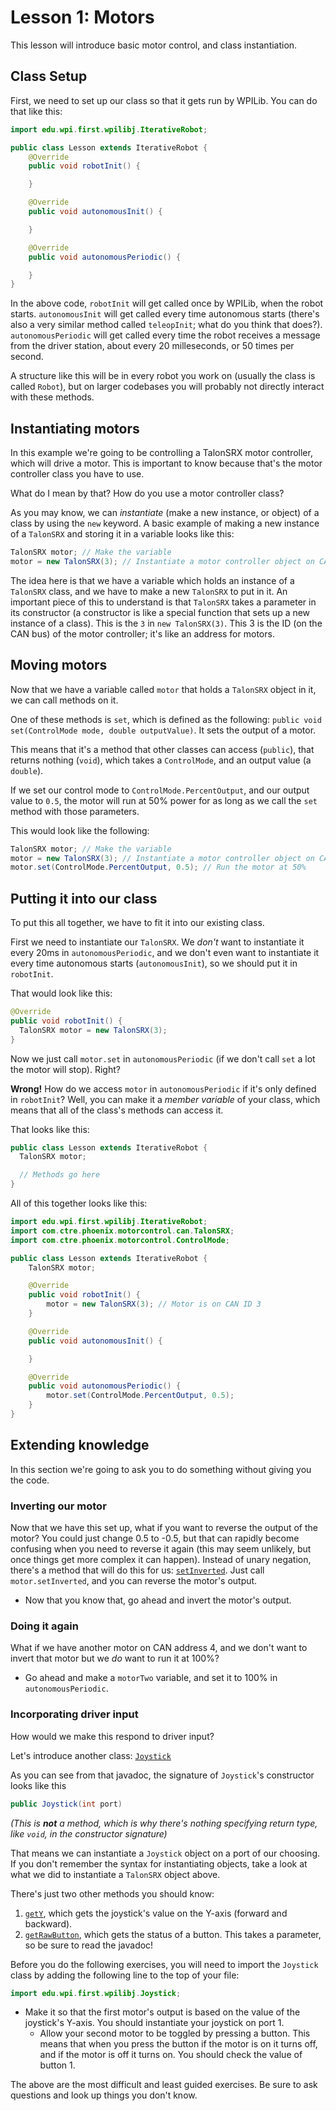 # Lesson 1: Motors
This lesson will introduce basic motor control, and class instantiation.

## Class Setup
First, we need to set up our class so that it gets run by WPILib.
You can do that like this:

```java
import edu.wpi.first.wpilibj.IterativeRobot;

public class Lesson extends IterativeRobot {
    @Override
    public void robotInit() {

    }

    @Override
    public void autonomousInit() {

    }

    @Override
    public void autonomousPeriodic() {

    }
}

```

In the above code, `robotInit` will get called once by WPILib, when the robot
starts. `autonomousInit` will get called every time autonomous starts (there's
also a very similar method called `teleopInit`; what do you think that does?).
`autonomousPeriodic` will get called every time the robot receives a message
from the driver station, about every 20 milleseconds, or 50 times per second.

A structure like this will be in every robot you work on (usually the class is
called `Robot`), but on larger codebases you will probably not directly interact
with these methods.

## Instantiating motors
In this example we're going to be controlling a TalonSRX motor controller,
which will drive a motor.
This is important to know because that's the motor controller class you have to use.

What do I mean by that? How do you use a motor controller class?

As you may know, we can *instantiate* (make a new instance, or object) of
a class by using the `new` keyword. A basic example of making a new instance of
a `TalonSRX` and storing it in a variable looks like this:

```java
TalonSRX motor; // Make the variable
motor = new TalonSRX(3); // Instantiate a motor controller object on CAN ID 3
```

The idea here is that we have a variable which holds an instance of a `TalonSRX`
class, and we have to make a new `TalonSRX` to put in it. An important piece of
this to understand is that `TalonSRX` takes a parameter in its constructor (a
constructor is like a special function that sets up a new instance of a class).
This is the `3` in `new TalonSRX(3)`. This 3 is the ID (on the CAN bus)
of the motor controller; it's like an address for motors.

## Moving motors
Now that we have a variable called `motor` that holds a `TalonSRX` object in it,
we can call methods on it.

One of these methods is `set`, which is defined as the following:
`public void set(ControlMode mode, double outputValue)`.
It sets the output of a motor.

This means that it's a method that other classes can access (`public`), that
returns nothing (`void`), which takes a `ControlMode`, and an output value (a `double`).

If we set our control mode to `ControlMode.PercentOutput`, and our output value
to `0.5`, the motor will run at 50% power for as long as we call the
`set` method with those parameters.

This would look like the following:

```java
TalonSRX motor; // Make the variable
motor = new TalonSRX(3); // Instantiate a motor controller object on CAN ID 3
motor.set(ControlMode.PercentOutput, 0.5); // Run the motor at 50%
```

## Putting it into our class
To put this all together, we have to fit it into our existing class.

First we need to instantiate our `TalonSRX`. We *don't* want to instantiate it
every 20ms in `autonomousPeriodic`, and we don't even want to instantiate
it every time autonomous starts (`autonomousInit`), so we should put it in `robotInit`.

That would look like this:

```java
@Override
public void robotInit() {
  TalonSRX motor = new TalonSRX(3);
}
```

Now we just call `motor.set` in `autonomousPeriodic`
(if we don't call `set` a lot the motor will stop). Right?

**Wrong!** How do we access `motor` in `autonomousPeriodic` if it's only
defined in `robotInit`? Well, you can make it a *member variable* of your
class, which means that all of the class's methods can access it.

That looks like this:

```java
public class Lesson extends IterativeRobot {
  TalonSRX motor;

  // Methods go here
}
```

All of this together looks like this:

```java
import edu.wpi.first.wpilibj.IterativeRobot;
import com.ctre.phoenix.motorcontrol.can.TalonSRX;
import com.ctre.phoenix.motorcontrol.ControlMode;

public class Lesson extends IterativeRobot {
    TalonSRX motor;

    @Override
    public void robotInit() {
        motor = new TalonSRX(3); // Motor is on CAN ID 3
    }

    @Override
    public void autonomousInit() {

    }

    @Override
    public void autonomousPeriodic() {
        motor.set(ControlMode.PercentOutput, 0.5);
    }
}

```

## Extending knowledge
In this section we're going to ask you to do something without giving you the code.

### Inverting our motor
Now that we have this set up, what if you want to reverse the output of
the motor? You could just change 0.5 to -0.5, but that can rapidly become
confusing when you need to reverse it again (this may seem unlikely, but
once things get more complex it can happen). Instead of unary negation,
there's a method that will do this for us: [`setInverted`](https://www.ctr-electronics.com/downloads/api/java/html/com/ctre/phoenix/motorcontrol/can/BaseMotorController.html#setInverted-boolean-).
Just call `motor.setInverted`, and you can reverse the motor's output.

 - Now that you know that, go ahead and invert the motor's output.

### Doing it again
What if we have another motor on CAN address 4, and we don't want to
invert that motor but we *do* want to run it at 100%?

 - Go ahead and make a `motorTwo` variable, and set it to 100% in `autonomousPeriodic`.

### Incorporating driver input
How would we make this respond to driver input?

Let's introduce another class: [`Joystick`](http://first.wpi.edu/FRC/roborio/release/docs/java/edu/wpi/first/wpilibj/Joystick.html)

As you can see from that javadoc, the signature of `Joystick`'s constructor looks like this

```java
public Joystick(int port)
```
_(This is **not** a method, which is why there's nothing specifying return type, like `void`, in the constructor signature)_

That means we can instantiate a `Joystick` object on a port of our choosing. If you don't remember the syntax for instantiating objects, take a look at what we did to instantiate a `TalonSRX` object above.

There's just two other methods you should know:
 1. [`getY`](http://first.wpi.edu/FRC/roborio/release/docs/java/edu/wpi/first/wpilibj/GenericHID.html#getY--), which gets the joystick's value on the Y-axis (forward and backward).
 2. [`getRawButton`](http://first.wpi.edu/FRC/roborio/release/docs/java/edu/wpi/first/wpilibj/GenericHID.html#getRawButton-int-), which gets the status of a button. This takes a parameter, so be sure to read the javadoc!

Before you do the following exercises, you will need to import the `Joystick` class by adding the following line to the top of your file:

```java
import edu.wpi.first.wpilibj.Joystick;
```

  - Make it so that the first motor's output is based on the value of the joystick's Y-axis. You should instantiate your joystick on port 1.
	- Allow your second motor to be toggled by pressing a button. This means that when you press the button if the motor is on it turns off, and if the motor is off it turns on. You should check the value of button 1.

The above are the most difficult and least guided exercises. Be sure to ask questions and look up things you don't know.
